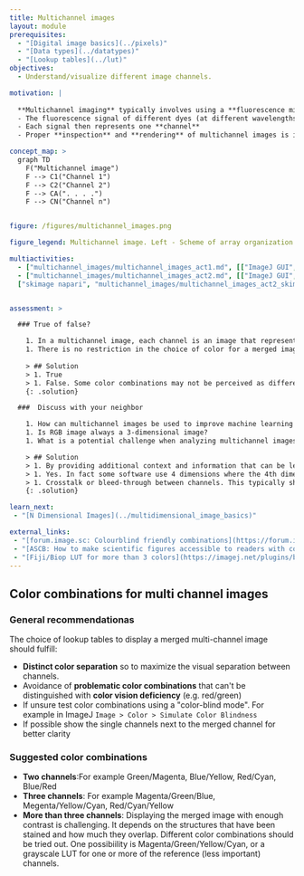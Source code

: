 ```yaml
---
title: Multichannel images
layout: module
prerequisites:
  - "[Digital image basics](../pixels)"
  - "[Data types](../datatypes)"
  - "[Lookup tables](../lut)"
objectives:
  - Understand/visualize different image channels.

motivation: |
  
  **Multichannel imaging** typically involves using a **fluorescence microscope** equipped with  multiple filter sets or detectors, each specific to a particular **fluorophore’s emission wavelength** (_Note_ that this differs from images acquired with color cameras e.g. histological stains)
  - The fluorescence signal of different dyes (at different wavelengths) can be **registered simultaneously** (or quasi) to one set of image spatial coordinates
  - Each signal then represents one **channel** 
  - Proper **inspection** and **rendering** of multichannel images is important to understand the spatial relationship between the different structures (e.g. colocalization)

concept_map: >
  graph TD
    F("Multichannel image")
    F --> C1("Channel 1")
    F --> C2("Channel 2")
    F --> CA(". . . .")
    F --> CN("Channel n")


figure: /figures/multichannel_images.png

figure_legend: Multichannel image. Left - Scheme of array organization for a multichannel image. Center - Example of three 2D (XY) images shown with grey look up table.  Right - All 3 channels overlaid to display a composite image using Cyan, Magenta, and Yellow look up tables, respectively. Note that the array shape of (X,Y,C) is just an example. The position of the channel dimension may differ depending on the data and the reader. 

multiactivities:
  - ["multichannel_images/multichannel_images_act1.md", [["ImageJ GUI", "multichannel_images/multichannel_images_act1_imagejgui.md"],["skimage napari", "multichannel_images/multichannel_images_act1_skimage_napari.py", "python"], ["Galaxy Napari", "multichannel_images/multichannel_images_act1_galaxy.md", "markdown"]]]
  - ["multichannel_images/multichannel_images_act2.md", [["ImageJ GUI", "multichannel_images/multichannel_images_act2_imagejgui.md"], ["ImageJ Macro", "multichannel_images/multichannel_images_act2_imagejmacro.ijm", "java"], 
  ["skimage napari", "multichannel_images/multichannel_images_act2_skimage_napari.py", "python"]]]


assessment: >

  ### True of false?

    1. In a multichannel image, each channel is an image that represents different data/stains
    1. There is no restriction in the choice of color for a merged image
    
    > ## Solution
    > 1. True
    > 1. False. Some color combinations may not be perceived as different colors by persons with color vision deficiency
    {: .solution}

  ###  Discuss with your neighbor

    1. How can multichannel images be used to improve machine learning models for image/object classification?
    1. Is RGB image always a 3-dimensional image?
    1. What is a potential challenge when analyzing multichannel images?

    > ## Solution
    > 1. By providing additional context and information that can be leveraged by the model
    > 1. Yes. In fact some software use 4 dimensions where the 4th dimension is transparency. If all channels are identical the image may render as a gray scale image.
    > 1. Crosstalk or bleed-through between channels. This typically should be corrected
    {: .solution}

learn_next:
 - "[N Dimensional Images](../multidimensional_image_basics)"

external_links:
 - "[forum.image.sc: Colourblind friendly combinations](https://forum.image.sc/t/colourblind-friendly-colour-combinations/92567)"
 - "[ASCB: How to make scientific figures accessible to readers with color blindness](https://www.ascb.org/diversity-equity-and-inclusion/how-to-make-scientific-figures-accessible-to-readers-with-color-blindness/)"
 - "[Fiji/Biop LUT for more than 3 colors](https://imagej.net/plugins/biop-lookup-tables)"
---
```

## Color combinations for multi channel images

### General recommendationas
The choice of lookup tables to display a merged multi-channel image should fulfill:
 * **Distinct color separation** so to maximize the visual separation between channels.
 * Avoidance of **problematic color combinations** that can't be distinguished with **color vision deficiency** (e.g. red/green)
 * If unsure test color combinations using a "color-blind mode". For example in ImageJ `Image > Color > Simulate Color Blindness`
 * If possible show the single channels next to the merged channel for better clarity

### Suggested color combinations
* **Two channels**:For example Green/Magenta, Blue/Yellow, Red/Cyan, Blue/Red 
* **Three channels**: For example Magenta/Green/Blue, Megenta/Yellow/Cyan, Red/Cyan/Yellow
* **More than three channels**: Displaying the merged image with enough contrast is challenging. It depends on the structures that have been stained and how much they overlap. Different color combinations should be tried out. One possibiility is Magenta/Green/Yellow/Cyan, or a grayscale LUT for one or more of the reference (less important) channels. 



 